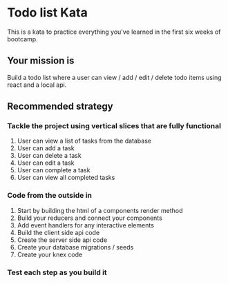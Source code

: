 # Todo list Kata

This is a kata to practice everything you've learned in the first six weeks of bootcamp.

## Your mission is

Build a todo list where a user can view / add / edit / delete todo items using react and a local api.

## Recommended strategy

### Tackle the project using vertical slices that are fully functional
  1. User can view a list of tasks from the database
  1. User can add a task
  1. User can delete a task
  1. User can edit a task
  1. User can complete a task
  1. User can view all completed tasks
 
### Code from the outside in
  1. Start by building the html of a components render method
  1. Build your reducers and connect your components 
  1. Add event handlers for any interactive elements
  1. Build the client side api code
  1. Create the server side api code
  1. Create your database migrations / seeds 
  1. Create your knex code
  
### Test each step as you build it

